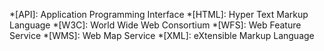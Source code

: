 *[API]: Application Programming Interface
*[HTML]: Hyper Text Markup Language
*[W3C]: World Wide Web Consortium
*[WFS]: Web Feature Service
*[WMS]: Web Map Service
*[XML]: eXtensible Markup Language